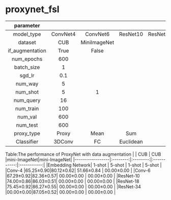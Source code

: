 # proxynet_fsl

|parameter        |          |             |             |             |             |
|:---------------:|:--------:|:-----------:|:-----------:|:-----------:|:-----------:|
|model_type       |ConvNet4  |ConvNet6     |   ResNet10  |   ResNet18  |   ResNet34  |
|dataset          |CUB       |MiniImageNet |             |             |             |
|if_augmentation  |True      |False        |             |             |             |
|num_epochs       |600       |             |             |             |             |
|batch_size       |1         |             |             |             |             |
|sgd_lr           |0.1       |             |             |             |             |
|num_way          |5         |             |             |             |             |
|num_shot         |5         |1            |             |             |             |
|num_query        |16        |             |             |             |             |
|num_train        |100       |             |             |             |             |
|num_val          |600       |             |             |             |             |
|num_test         |600       |             |             |             |             |
|proxy_type       |Proxy     |Mean         |     Sum     |             |             |
|Classifier       |3DConv    |FC           |  Euclidean  |             |             |

Table:The performance of ProxyNet with data augmentation
|                 |    CUB   |    CUB   |mini-ImageNet|mini-ImageNet|
|-----------------|:--------:|:--------:|:-----------:|:-----------:|
|Embedding Network|  1-shot  |  5-shot  |    1-shot   |    5-shot   |
|Conv-4           |65.25±0.90|80.12±0.62|  51.66±0.84 |  00.00±0.00 |
|Conv-6           |67.29±0.92|82.36±0.57|  00.00±0.00 |  00.00±0.00 |
|ResNet-10        |74.00±0.86|86.03±0.51|  00.00±0.00 |  00.00±0.00 |
|ResNet-18        |75.45±0.92|86.27±0.55|  00.00±0.00 |  00.00±0.00 |
|ResNet-34        |00.00±0.00|87.05±0.52|  00.00±0.00 |  00.00±0.00 |
